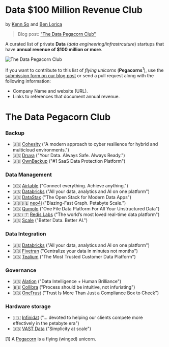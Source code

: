 
# Data $100 Million Revenue Club
by [Kenn So](https://www.linkedin.com/in/kenndanielso/) and [Ben Lorica](https://gradientflow.com/blog/) 
> Blog post: ["The Data Pegacorn Club"](https://gradientflow.com/the-ai-100m-revenue-club)

A curated list of private **Data** (*data engineering/infrastrcuture*) startups that have **annual revenue of $100 million or more**.

![The Data Pegacorn Club](https://gradientflow.com/wp-content/uploads/2022/05/DataPegacorn1.jpg)

If you want to contribute to this list of *flying unicorns* (**Pegacorns**<sup>1</sup>), use the [submission form on our blog post](https://gradientflow.com/the-ai-100m-revenue-club) or send a pull request along with the following information: 
* Company Name and website (URL).
* Links to references that document annual revenue.

# The Data Pegacorn Club
### Backup
* 🇺🇸 [Cohesity](https://www.cohesity.com/) ("A modern approach to cyber resilience for hybrid and multicloud environments.")
* 🇺🇸 [Druva](https://www.druva.com/) ("Your Data. Always Safe. Always Ready.")
* 🇺🇸 [OwnBackup](https://www.ownbackup.com) ("#1 SaaS Data Protection Platform")

### Data Management
* 🇺🇸 [Airtable](https://www.airtable.com/) ("Connect everything. Achieve anything.")
* 🇺🇸 [Databricks](https://databricks.com/) ("All your data, analytics and AI on one platform")
* 🇺🇸 [DataStax](https://www.datastax.com/) ("The Open Stack for Modern Data Apps")
* 🇺🇸🇸🇪 [neo4j](https://neo4j.com/) ("Blazing-Fast Graph. Petabyte Scale.")
* 🇺🇸 [Qumolo](https://qumulo.com/) ("One File Data Platform For All Your Unstructured Data")
* 🇺🇸🇮🇹 [Redis Labs](https://redis.com/) ("The world’s most loved real-time data platform")
* 🇺🇸 [Scale](https://scale.com/) ("Better Data. Better AI.")

### Data Integration
* 🇺🇸 [Databricks](https://databricks.com/) ("All your data, analytics and AI on one platform")
* 🇺🇸 [Fivetran](https://www.fivetran.com/) ("Centralize your data in minutes not months")
* 🇺🇸 [Tealium](https://tealium.com/) ("The Most Trusted Customer Data Platform")

### Governance
* 🇺🇸 [Alation](https://www.alation.com/) ("Data Intelligence + Human Brilliance")
* 🇧🇪 [Collibra](https://www.collibra.com/us/en) ("Process should be intuitive, not infuriating")
* 🇺🇸 [OneTrust](https://www.onetrust.com/) ("Trust Is More Than Just a Compliance Box to Check")

### Hardware storage
* 🇮🇱 [Infinidat](https://www.infinidat.com/en) ("... devoted to helping our clients compete more effectively in the petabyte era")
* 🇺🇸 [VAST Data]([https://www.getcruise.com/](https://vastdata.com/)) ("Simplicity at scale")

[1] A [Pegacorn](https://en.wikipedia.org/wiki/Winged_unicorn) is a flying (winged) unicorn.
